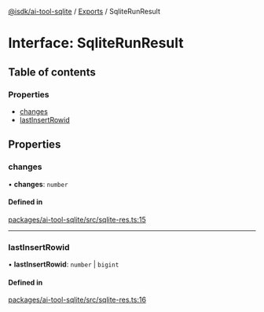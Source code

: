 [@isdk/ai-tool-sqlite](../README.md) / [Exports](../modules.md) / SqliteRunResult

# Interface: SqliteRunResult

## Table of contents

### Properties

- [changes](SqliteRunResult.md#changes)
- [lastInsertRowid](SqliteRunResult.md#lastinsertrowid)

## Properties

### changes

• **changes**: `number`

#### Defined in

[packages/ai-tool-sqlite/src/sqlite-res.ts:15](https://github.com/isdk/ai-tool-sqlite.js/blob/e7311db52ae92bc8b044507d9c239bcd77e10f6e/src/sqlite-res.ts#L15)

___

### lastInsertRowid

• **lastInsertRowid**: `number` \| `bigint`

#### Defined in

[packages/ai-tool-sqlite/src/sqlite-res.ts:16](https://github.com/isdk/ai-tool-sqlite.js/blob/e7311db52ae92bc8b044507d9c239bcd77e10f6e/src/sqlite-res.ts#L16)
